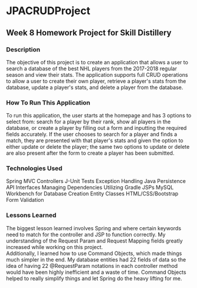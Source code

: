 # JPACRUDProject

## Week 8 Homework Project for Skill Distillery

### Description
The objective of this project is to create an application that allows a user to search a database of the best NHL players from the 2017-2018 regular season and view their stats. The application supports full CRUD operations to allow a user to create their own player, retrieve a player's stats from the database, update a player's stats, and delete a player from the database.

### How To Run This Application
To run this application, the user starts at the homepage and has 3 options to select from: search for a player by their rank, show all players in the database, or create a player by filling out a form and inputting the required fields accurately. If the user chooses to search for a player and finds a match, they are presented with that player's stats and given the option to either update or delete the player; the same two options to update or delete are also present after the form to create a player has been submitted. 

### Technologies Used
Spring MVC
Controllers
J-Unit Tests
Exception Handling
Java Persistence API
Interfaces
Managing Dependencies Utilizing Gradle
JSPs
MySQL Workbench for Database Creation
Entity Classes
HTML/CSS/Bootstrap
Form Validation

### Lessons Learned
The biggest lesson learned involves Spring and where certain keywords need to match for the controller and JSP to function correctly. My understanding of the Request Param and Request Mapping fields greatly increased while working on this project.  
Additionally, I learned how to use Command Objects, which made things much simpler in the end. My database entities had 22 fields of data so the idea of having 22 @RequestParam notations in each controller method would have been highly inefficient and a waste of time. Command Objects helped to really simplify things and let Spring do the heavy lifting for me. 
